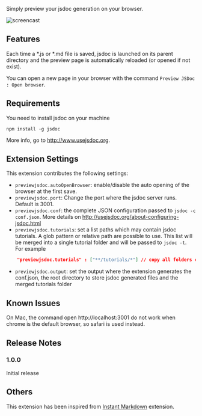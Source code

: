Simply preview your jsdoc generation on your browser.

![screencast](./vscode-preview-jsdoc.gif)
## Features

Each time a *.js or *.md file is saved, jsdoc is launched on its parent directory and the preview page is automatically reloaded (or opened if not exist).

You can open a new page in your browser with the command `Preview JSDoc : Open browser`. 

## Requirements

You need to install jsdoc on your machine

    npm install -g jsdoc

More info, go to http://www.usejsdoc.org.

## Extension Settings


This extension contributes the following settings:

* `previewjsdoc.autoOpenBrowser`: enable/disable the auto opening of the browser at the first save.
* `previewjsdoc.port`: Change the port where the jsdoc server runs. Default is 3001. 
* `previewjsdoc.conf`: the complete JSON configuration passed to `jsdoc -c conf.json`. More details on http://usejsdoc.org/about-configuring-jsdoc.html
* `previewjsdoc.tutorials`: set a list paths which may contain jsdoc tutorials. A glob pattern or relative path are possible to use. This list will be merged into a single tutorial folder and will be passed to `jsdoc -t`. For example
```json
    "previewjsdoc.tutorials" : ["**/tutorials/*"] // copy all folders containing tutorials as child folder.
```
* `previewjsdoc.output`: set the output where the extension generates the conf.json, the root directory to store jsdoc generated files and the merged tutorials folder

## Known Issues

On Mac, the command open http://localhost:3001 do not work when chrome is the default browser, so safari is used instead.


## Release Notes

### 1.0.0

Initial release

## Others

This extension has been inspired from [Instant Markdown](https://github.com/dbankier/vscode-instant-markdown) extension.


